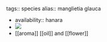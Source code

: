 tags:: species
alias:: manglietia glauca
- availability:: hanara
- ![](https://peach-geographical-bat-397.mypinata.cloud/ipfs/QmcVM6d4KgXY4ZQzdXXaJmBzmT5NZCEGUU19HEXR5rZSGT)
- [[aroma]] [[oil]] and [[flower]]
